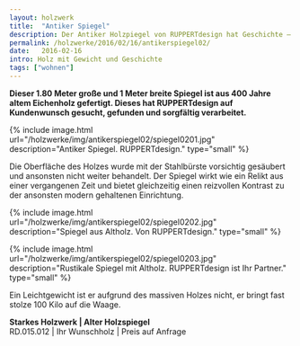 ```yaml
---
layout: holzwerk
title:  "Antiker Spiegel"
description: Der Antiker Holzpiegel von RUPPERTdesign hat Geschichte – das rustikale Holz war einst ein Teil eines Dachstuhlbalken einer Kirche. Nun ist er ein Unikat.
permalink: /holzwerke/2016/02/16/antikerspiegel02/
date:   2016-02-16
intro: Holz mit Gewicht und Geschichte
tags: ["wohnen"]
---
```



**Dieser 1.80 Meter große und 1 Meter breite Spiegel ist aus 400 Jahre altem Eichenholz gefertigt.
Dieses hat RUPPERTdesign auf Kundenwunsch gesucht, gefunden und sorgfältig verarbeitet.**

{% include image.html url="/holzwerke/img/antikerspiegel02/spiegel0201.jpg" description="Antiker Spiegel. RUPPERTdesign." type="small" %}

Die Oberfläche des Holzes wurde mit der Stahlbürste vorsichtig gesäubert und ansonsten nicht weiter behandelt. 
Der Spiegel wirkt wie ein Relikt aus einer vergangenen Zeit und bietet gleichzeitig einen reizvollen Kontrast zu der ansonsten modern gehaltenen Einrichtung.  

{% include image.html url="/holzwerke/img/antikerspiegel02/spiegel0202.jpg" description="Spiegel aus Altholz. Von RUPPERTdesign." type="small" %}

{% include image.html url="/holzwerke/img/antikerspiegel02/spiegel0203.jpg" description="Rustikale Spiegel mit Altholz. RUPPERTdesign ist Ihr Partner." type="small" %}

Ein Leichtgewicht ist er aufgrund des massiven Holzes nicht, er bringt fast stolze 100 Kilo auf die Waage. 


**Starkes Holzwerk \| Alter Holzspiegel**    
RD.015.012  \|  Ihr Wunschholz  \|  Preis auf Anfrage
